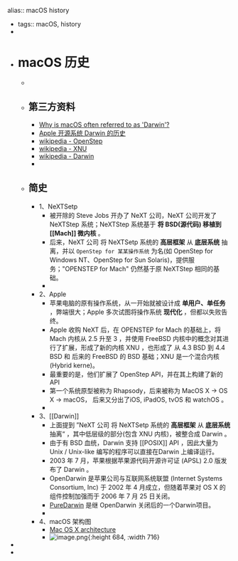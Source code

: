 alias:: macOS history

- tags:: macOS, history
-
- # macOS 历史
	-
	- ## 第三方资料
		- [Why is macOS often referred to as 'Darwin'?](https://apple.stackexchange.com/questions/401832/why-is-macos-often-referred-to-as-darwin)
		- [Apple 开源系统 Darwin 的历史](https://zhuanlan.zhihu.com/p/436752408)
		- [wikipedia - OpenStep](https://en.wikipedia.org/wiki/OpenStep)
		- [wikipedia - XNU](https://en.wikipedia.org/wiki/XNU)
		- [wikipedia - Darwin](https://en.wikipedia.org/wiki/Darwin_(operating_system))
		-
	- ## 简史
		- 1、NeXTSetp
			- 被开除的 Steve Jobs 开办了 NeXT 公司，NeXT 公司开发了 NeXTStep 系统；NeXTStep 系统基于 **将 BSD(源代码) 移植到 [[Mach]] 微内核** 。
			- 后来，NeXT 公司 将 NeXTSetp 系统的 **高层框架** 从 **底层系统** 抽离，并以 `OpenStep for 某某操作系统` 为名(如 OpenStep for Windows NT、OpenStep for Sun Solaris)，提供服务；"OPENSTEP for Mach" 仍然基于原 NeXTStep 相同的基础。
			-
		- 2、Apple
			- 苹果电脑的原有操作系统，从一开始就被设计成 **单用户、单任务** ，弊端很大；Apple 多次试图将操作系统 **现代化** ，但都以失败告终。
			- Apple 收购 NeXT 后，在 OPENSTEP for Mach 的基础上，将 Mach 内核从 2.5 升至 3 ，并使用 FreeBSD 内核中的概念对其进行了扩展，形成了新的内核 XNU ，也形成了 从 4.3 BSD 到 4.4 BSD 和 后来的 FreeBSD 的 BSD 基础；XNU 是一个混合内核 (Hybrid kerne)。
			- 最重要的是，他们扩展了 OpenStep API，并在其上构建了新的 API
			- 第一个系统原型被称为 Rhapsody，后来被称为 MacOS X -> OS X -> macOS， 后来又分出了iOS, iPadOS, tvOS 和 watchOS 。
			-
		- 3、[[Darwin]]
			- 上面提到 ”NeXT 公司 将 NeXTSetp 系统的 **高层框架** 从 **底层系统** 抽离“ ，其中低层级的部分(包含 XNU 内核)，被整合成 Darwin 。
			- 由于有 BSD 血统，Darwin 支持 [[POSIX]] API ，因此大量为 Unix / Unix-like 编写的程序可以直接在Darwin 上编译运行。
			- 2003 年 7 月，苹果根据苹果源代码开源许可证 (APSL) 2.0 版发布了 Darwin 。
			- OpenDarwin 是苹果公司与互联网系统联盟 (Internet Systems Consortium, Inc) 于 2002 年 4 月成立，但随着苹果对 OS X 的组件控制加强而于 2006 年 7 月 25 日关闭。
			- [PureDarwin](http://www.puredarwin.org/) 是继 OpenDarwin 关闭后的一个Darwin项目。
			-
		- 4、macOS 架构图
			- [Mac OS X architecture](https://commons.wikimedia.org/wiki/File:Diagram_of_Mac_OS_X_architecture.svg)
			- ![image.png](../assets/image_1683054224400_0.png){:height 684, :width 716}
-
-